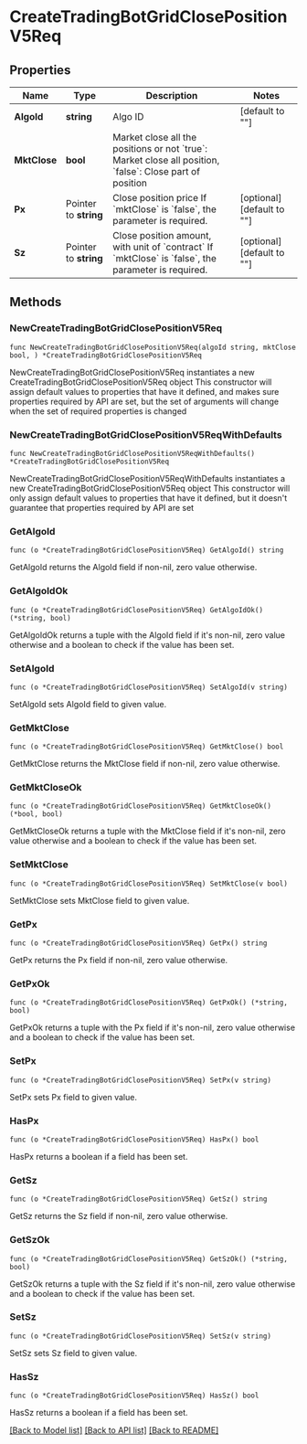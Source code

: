 # CreateTradingBotGridClosePositionV5Req

## Properties

Name | Type | Description | Notes
------------ | ------------- | ------------- | -------------
**AlgoId** | **string** | Algo ID | [default to ""]
**MktClose** | **bool** | Market close all the positions or not  &#x60;true&#x60;: Market close all position, &#x60;false&#x60;: Close part of position | 
**Px** | Pointer to **string** | Close position price  If &#x60;mktClose&#x60; is &#x60;false&#x60;, the parameter is required. | [optional] [default to ""]
**Sz** | Pointer to **string** | Close position amount, with unit of &#x60;contract&#x60;  If &#x60;mktClose&#x60; is &#x60;false&#x60;, the parameter is required. | [optional] [default to ""]

## Methods

### NewCreateTradingBotGridClosePositionV5Req

`func NewCreateTradingBotGridClosePositionV5Req(algoId string, mktClose bool, ) *CreateTradingBotGridClosePositionV5Req`

NewCreateTradingBotGridClosePositionV5Req instantiates a new CreateTradingBotGridClosePositionV5Req object
This constructor will assign default values to properties that have it defined,
and makes sure properties required by API are set, but the set of arguments
will change when the set of required properties is changed

### NewCreateTradingBotGridClosePositionV5ReqWithDefaults

`func NewCreateTradingBotGridClosePositionV5ReqWithDefaults() *CreateTradingBotGridClosePositionV5Req`

NewCreateTradingBotGridClosePositionV5ReqWithDefaults instantiates a new CreateTradingBotGridClosePositionV5Req object
This constructor will only assign default values to properties that have it defined,
but it doesn't guarantee that properties required by API are set

### GetAlgoId

`func (o *CreateTradingBotGridClosePositionV5Req) GetAlgoId() string`

GetAlgoId returns the AlgoId field if non-nil, zero value otherwise.

### GetAlgoIdOk

`func (o *CreateTradingBotGridClosePositionV5Req) GetAlgoIdOk() (*string, bool)`

GetAlgoIdOk returns a tuple with the AlgoId field if it's non-nil, zero value otherwise
and a boolean to check if the value has been set.

### SetAlgoId

`func (o *CreateTradingBotGridClosePositionV5Req) SetAlgoId(v string)`

SetAlgoId sets AlgoId field to given value.


### GetMktClose

`func (o *CreateTradingBotGridClosePositionV5Req) GetMktClose() bool`

GetMktClose returns the MktClose field if non-nil, zero value otherwise.

### GetMktCloseOk

`func (o *CreateTradingBotGridClosePositionV5Req) GetMktCloseOk() (*bool, bool)`

GetMktCloseOk returns a tuple with the MktClose field if it's non-nil, zero value otherwise
and a boolean to check if the value has been set.

### SetMktClose

`func (o *CreateTradingBotGridClosePositionV5Req) SetMktClose(v bool)`

SetMktClose sets MktClose field to given value.


### GetPx

`func (o *CreateTradingBotGridClosePositionV5Req) GetPx() string`

GetPx returns the Px field if non-nil, zero value otherwise.

### GetPxOk

`func (o *CreateTradingBotGridClosePositionV5Req) GetPxOk() (*string, bool)`

GetPxOk returns a tuple with the Px field if it's non-nil, zero value otherwise
and a boolean to check if the value has been set.

### SetPx

`func (o *CreateTradingBotGridClosePositionV5Req) SetPx(v string)`

SetPx sets Px field to given value.

### HasPx

`func (o *CreateTradingBotGridClosePositionV5Req) HasPx() bool`

HasPx returns a boolean if a field has been set.

### GetSz

`func (o *CreateTradingBotGridClosePositionV5Req) GetSz() string`

GetSz returns the Sz field if non-nil, zero value otherwise.

### GetSzOk

`func (o *CreateTradingBotGridClosePositionV5Req) GetSzOk() (*string, bool)`

GetSzOk returns a tuple with the Sz field if it's non-nil, zero value otherwise
and a boolean to check if the value has been set.

### SetSz

`func (o *CreateTradingBotGridClosePositionV5Req) SetSz(v string)`

SetSz sets Sz field to given value.

### HasSz

`func (o *CreateTradingBotGridClosePositionV5Req) HasSz() bool`

HasSz returns a boolean if a field has been set.


[[Back to Model list]](../README.md#documentation-for-models) [[Back to API list]](../README.md#documentation-for-api-endpoints) [[Back to README]](../README.md)


